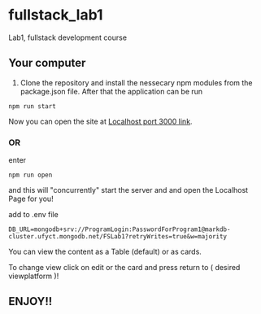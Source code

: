 # fullstack_lab1
Lab1, fullstack development course

## Your computer
1. Clone the repository and install the nessecary npm modules from the package.json file.
After that the application can be run 
```
npm run start
```
Now you can open the site at [Localhost port 3000 link](http://localhost:3000/).

### OR

enter
```
npm run open
```
and this will "concurrently" start the server and and open the Localhost Page for you!

add to .env file

```
DB_URL=mongodb+srv://ProgramLogin:PasswordForProgram1@markdb-cluster.ufyct.mongodb.net/FSLab1?retryWrites=true&w=majority
```

You can view the content as a Table (default) or as cards.

To change view click on edit or the card and press return to ( desired viewplatform )!

## ENJOY!!
